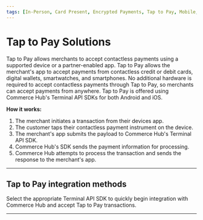 ```yaml
---
tags: [In-Person, Card Present, Encrypted Payments, Tap to Pay, Mobile, Wallet, Contactless]
---
```


# Tap to Pay Solutions

Tap to Pay allows merchants to accept contactless payments using a supported device or a partner-enabled app. Tap to Pay allows the merchant's app to accept payments from contactless credit or debit cards, digital wallets, smartwatches, and smartphones. No additional hardware is required to accept contactless payments through Tap to Pay, so merchants can accept payments from anywhere. Tap to Pay is offered using Commerce Hub's Terminal API SDKs for both Android and iOS.

**How it works:**

1. The merchant initiates a transaction from their devices app.
2. The customer taps their contactless payment instrument on the device.
3. The merchant's app submits the payload to Commerce Hub's Terminal API SDK.
4. Commerce Hub's SDK sends the payment information for processing.
5. Commerce Hub attempts to process the transaction and sends the response to the merchant's app.

---

## Tap to Pay integration methods

Select the appropriate Terminal API SDK to quickly begin integration with Commerce Hub and accept Tap to Pay transactions.

<!-- type: row -->

<!-- type: card
title: Tap to Pay on Android
description: Integrate your POS app with the Commerce Hub's Terminal API SDK for Android to make Tap to Pay on Android transactions.
link: ?path=docs/In-Person/Integrations/Terminal-API/Android-TTP.md
-->

<!-- type: card
title: Tap to Pay on iPhone
description: Integrate your POS app with the Commerce Hub's Terminal API SDK for iOS to make Tap to Pay on iPhone transactions.
link: ?path=docs/In-Person/Integrations/Terminal-API/iPhone-TTP.md
-->

<!-- type: row-end -->

---
